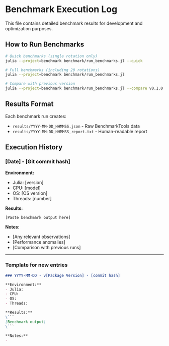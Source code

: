 # Benchmark Execution Log

This file contains detailed benchmark results for development and optimization purposes.

## How to Run Benchmarks

```bash
# Quick benchmarks (single rotation only)
julia --project=benchmark benchmark/run_benchmarks.jl --quick

# Full benchmarks (including 20 rotations)
julia --project=benchmark benchmark/run_benchmarks.jl

# Compare with previous version
julia --project=benchmark benchmark/run_benchmarks.jl --compare v0.1.0
```

## Results Format

Each benchmark run creates:
- `results/YYYY-MM-DD_HHMMSS.json` - Raw BenchmarkTools data
- `results/YYYY-MM-DD_HHMMSS_report.txt` - Human-readable report

## Execution History

### [Date] - [Git commit hash]

**Environment:**
- Julia: [version]
- CPU: [model]
- OS: [OS version]
- Threads: [number]

**Results:**
```
[Paste benchmark output here]
```

**Notes:**
- [Any relevant observations]
- [Performance anomalies]
- [Comparison with previous runs]

---

### Template for new entries

```markdown
### YYYY-MM-DD - v[Package Version] - [commit hash]

**Environment:**
- Julia: 
- CPU: 
- OS: 
- Threads: 

**Results:**
\```
[Benchmark output]
\```

**Notes:**
- 
```